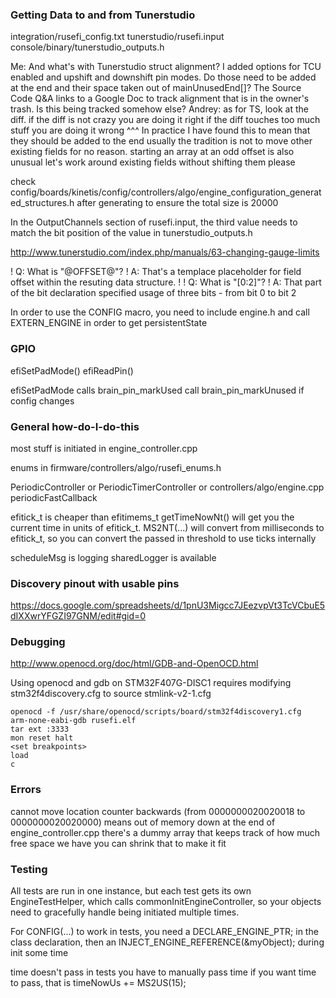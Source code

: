 ### Getting Data to and from Tunerstudio

integration/rusefi_config.txt
tunerstudio/rusefi.input
console/binary/tunerstudio_outputs.h

Me:
And what's with Tunerstudio struct alignment? I added options for TCU enabled and upshift and downshift pin modes. Do those need to be added at the end and their space taken out of mainUnusedEnd[]?  The Source Code Q&A links to a Google Doc to track alignment that is in the owner's trash. Is this being tracked somehow else?
Andrey:
as for TS, look at the diff. if the diff is not crazy you are doing it right
if the diff touches too much stuff you are doing it wrong
^^^
In practice I have found this to mean that they should be added to the end
usually the tradition is not to move other existing fields for no reason. starting an array at an odd offset is also unusual
let's work around existing fields without shifting them please

check
config/boards/kinetis/config/controllers/algo/engine_configuration_generated_structures.h
after generating to ensure the total size is 20000

In the OutputChannels section of rusefi.input, the third value needs to match the bit position of the value in tunerstudio_outputs.h

http://www.tunerstudio.com/index.php/manuals/63-changing-gauge-limits

! Q: What is "@OFFSET@"?
! A: That's a templace placeholder for field offset within the resuting data structure.
!
! Q: What is "[0:2]"?
! A: That part of the bit declaration specified usage of three bits - from bit 0 to bit 2

In order to use the CONFIG macro, you need to include engine.h and call EXTERN_ENGINE in order to get persistentState

### GPIO

efiSetPadMode()
efiReadPin()

efiSetPadMode calls brain_pin_markUsed
call brain_pin_markUnused if config changes

### General how-do-I-do-this

most stuff is initiated in engine_controller.cpp

enums in firmware/controllers/algo/rusefi_enums.h

PeriodicController or PeriodicTimerController
or controllers/algo/engine.cpp periodicFastCallback

efitick_t is cheaper than efitimems_t
getTimeNowNt() will get you the current time in units of efitick_t.
MS2NT(...) will convert from milliseconds to efitick_t, so you can convert the passed in threshold to use ticks internally

scheduleMsg is logging
sharedLogger is available

### Discovery pinout with usable pins

https://docs.google.com/spreadsheets/d/1pnU3Migcc7JEezvpVt3TcVCbuE5dIXXwrYFGZI97GNM/edit#gid=0

### Debugging

http://www.openocd.org/doc/html/GDB-and-OpenOCD.html

Using openocd and gdb on STM32F407G-DISC1 requires modifying stm32f4discovery.cfg to source stmlink-v2-1.cfg
```
openocd -f /usr/share/openocd/scripts/board/stm32f4discovery1.cfg
arm-none-eabi-gdb rusefi.elf
tar ext :3333
mon reset halt
<set breakpoints>
load
c
```

### Errors

cannot move location counter backwards (from 0000000020020018 to 0000000020020000)
means out of memory
down at the end of engine_controller.cpp there's a dummy array that keeps track of how much free space we have
you can shrink that to make it fit

### Testing

All tests are run in one instance, but each test gets its own EngineTestHelper, which calls commonInitEngineController, so your objects need to gracefully handle being initiated multiple times.

For CONFIG(...) to work in tests, you need a DECLARE_ENGINE_PTR; in the class declaration, then an INJECT_ENGINE_REFERENCE(&myObject); during init some time

time doesn't pass in tests
you have to manually pass time
if you want time to pass, that is
timeNowUs += MS2US(15);
